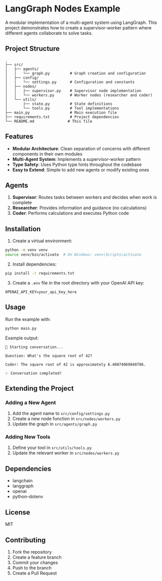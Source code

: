 # LangGraph Nodes Example

A modular implementation of a multi-agent system using LangGraph. This project demonstrates how to create a supervisor-worker pattern where different agents collaborate to solve tasks.

## Project Structure

```
.
├── src/
│   ├── agents/
│   │   └── graph.py         # Graph creation and configuration
│   ├── config/
│   │   └── settings.py      # Configuration and constants
│   ├── nodes/
│   │   ├── supervisor.py    # Supervisor node implementation
│   │   └── workers.py       # Worker nodes (researcher and coder)
│   └── utils/
│       ├── state.py         # State definitions
│       └── tools.py         # Tool implementations
├── main.py                  # Main execution file
├── requirements.txt         # Project dependencies
└── README.md               # This file
```

## Features

- **Modular Architecture**: Clean separation of concerns with different components in their own modules
- **Multi-Agent System**: Implements a supervisor-worker pattern
- **Type Safety**: Uses Python type hints throughout the codebase
- **Easy to Extend**: Simple to add new agents or modify existing ones

## Agents

1. **Supervisor**: Routes tasks between workers and decides when work is complete
2. **Researcher**: Provides information and guidance (no calculations)
3. **Coder**: Performs calculations and executes Python code

## Installation

1. Create a virtual environment:

```bash
python -m venv venv
source venv/bin/activate  # On Windows: venv\Scripts\activate
```

2. Install dependencies:

```bash
pip install -r requirements.txt
```

3. Create a `.env` file in the root directory with your OpenAI API key:

```
OPENAI_API_KEY=your_api_key_here
```

## Usage

Run the example with:

```bash
python main.py
```

Example output:

```
🤖 Starting conversation...

Question: What's the square root of 42?

Coder: The square root of 42 is approximately 6.48074069840786.

✨ Conversation completed!
```

## Extending the Project

### Adding a New Agent

1. Add the agent name to `src/config/settings.py`
2. Create a new node function in `src/nodes/workers.py`
3. Update the graph in `src/agents/graph.py`

### Adding New Tools

1. Define your tool in `src/utils/tools.py`
2. Update the relevant worker in `src/nodes/workers.py`

## Dependencies

- langchain
- langgraph
- openai
- python-dotenv

## License

MIT

## Contributing

1. Fork the repository
2. Create a feature branch
3. Commit your changes
4. Push to the branch
5. Create a Pull Request
